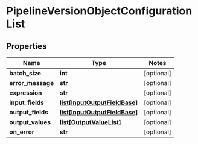 # PipelineVersionObjectConfigurationList

## Properties
Name | Type | Notes
------------ | ------------- | -------------
**batch_size** | **int** | [optional]
**error_message** | **str** | [optional]
**expression** | **str** | [optional]
**input_fields** | [**list[InputOutputFieldBase]**](InputOutputFieldBase.md) | [optional]
**output_fields** | [**list[InputOutputFieldBase]**](InputOutputFieldBase.md) | [optional]
**output_values** | [**list[OutputValueList]**](OutputValueList.md) | [optional]
**on_error** | **str** | [optional]



